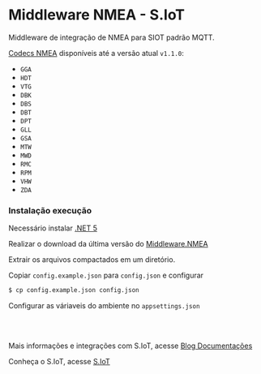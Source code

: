 # Middleware NMEA - S.IoT

Middleware de integração de NMEA para SIOT padrão MQTT.

[Codecs NMEA](https://gpsd.gitlab.io/gpsd/NMEA.html) disponíveis até a versão atual `v1.1.0`:
   - `GGA`
   - `HDT`
   - `VTG`
   - `DBK`
   - `DBS`
   - `DBT`
   - `DPT`
   - `GLL`
   - `GSA`
   - `MTW`
   - `MWD`
   - `RMC`
   - `RPM`
   - `VHW`
   - `ZDA`

### Instalação execução

Necessário instalar [.NET 5](https://dotnet.microsoft.com/download/dotnet/5.0)


Realizar o download da última versão do [Middleware.NMEA](https://github.com/konztec/middleware-nmea-dotnet-release/releases/download/v1.1.0/Middleware.NMEA.1.1.0.zip)

Extrair os arquivos compactados em um diretório.

Copiar `config.example.json` para `config.json` e configurar
```sh
$ cp config.example.json config.json
```

Configurar as váriaveis do ambiente no `appsettings.json`

<br/>
<br/>

 Mais informações e integrações com S.IoT, acesse [Blog Documentações](https://blog.konztec.com/documentacao)

 Conheça o S.IoT, acesse [S.IoT](https://www.konztec.com/)
